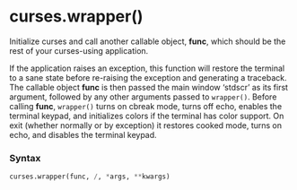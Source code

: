 # curses.wrapper()

Initialize curses and call another callable object, **func**, which should be the rest of your curses-using application.

If the application raises an exception, this function will restore the terminal to a sane state before re-raising the exception and generating a traceback. The callable object **func** is then passed the main window ‘stdscr’ as its first argument, followed by any other arguments passed to `wrapper()`. Before calling **func**, `wrapper()` turns on cbreak mode, turns off echo, enables the terminal keypad, and initializes colors if the terminal has color support. On exit (whether normally or by exception) it restores cooked mode, turns on echo, and disables the terminal keypad.

### Syntax

```python
curses.wrapper(func, /, *args, **kwargs)
```